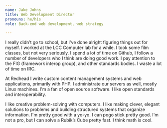 ```yaml
---
name: Jake Johns
title: Web Development Director
pronouns: he/his
role: Back-end web development, web strategy

---
```



I really didn’t go to school, but I've done alright figuring things out for
myself. I worked at the LCC Computer lab for a while. I took some film classes,
but not very seriously. I spend a lot of time on Github, I follow a number of
developers who I think are doing good work. I pay attention to the FIG
(framework interop group), and other standards bodies. I waste a lot of time on
IRC.

At Redhead I write custom content management systems and web applications,
primarily with PHP. I administrate our servers as well, mostly Linux machines.
I'm a fan of open source software. I like open standards and interoperability.

I like creative problem-solving with computers. I like making clever, elegant
solutions to problems and building structured systems that organize information.
I'm pretty good with a yo-yo. I can pogo stick pretty good. I'm not a pro, but I
can solve a Rubik’s Cube pretty fast. I think math is cool.

